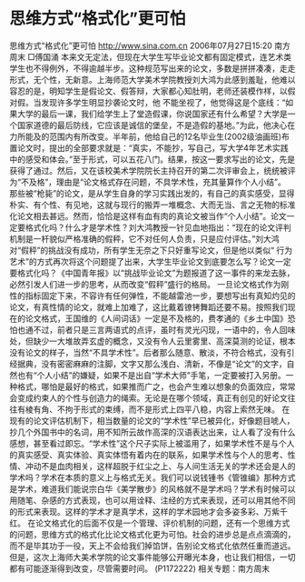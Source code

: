 # 思维方式“格式化”更可怕

思维方式“格式化”更可怕
http://www.sina.com.cn 2006年07月27日15:20 南方周末
□傅国涌
本来文无定法，但现在大学生写毕业论文都有固定模式，连艺术类学生也不得例外，不得逾越半步。这种规范写出来的论文，多数是拼拼凑凑，走走形式，无个性，无新意。上海师范大学美术学院教授刘大鸿为此感到羞耻，他难以容忍的是，明知学生是假论文、假答辩，大家都心知肚明，老师还装模作样，以假对假。当发现许多学生明显抄袭论文时，他
不能坐视了，他觉得这是个底线：“如果大学的最后一课，我们给学生上了堂造假课，你说国家还有什么希望？大学是一个国家道德的最后防线，它应该是诚信的堡垒，不是造假的基地。”为此，他决心在力所能及的范围内有所改变。半年前，他给自己的12名毕业生(2002级油画班)布置论文时，提出的全部要求就是：“真实，不能抄，写自己，写大学4年艺术实践中的感受和体会。”至于形式，可以五花八门。结果，按这一要求写出的论文，先是获得了通过。然后，又在该校美术学院院长主持召开的第二次评审会上，统统被评为“不及格”，理由是“论文格式存在问题，不具学术性，充其量算作个人小结”。
那些被“枪毙”的论文，是从学生自身的学习实践出发的，有自己的真实感受，显得朴实、有个性、有见地，这就与现行的搬弄一堆概念、大而无当、言之无物的标准化论文相去甚远。然而，恰恰是这样有血有肉的真论文被当作“个人小结”。论文一定要格式化吗？什么才是学术性？刘大鸿教授一针见血地指出：“现在的论文评判机制是一杆貌似严格准确的假秤，它不对任何人负责，只是应付评估。”刘大鸿对“假秤”的挑战没有成功，所有学生无奈之下只好重写论文，但是他以类似“
行为艺术”的方式再次将这个问题提了出来，大学生毕业论文到底要怎么写？论文一定要格式化吗？《中国青年报》以“挑战毕业论文”为题报道了这一事件的来龙去脉，必然引发人们进一步的思考，从而改变“假秤”盛行的格局。
一旦论文格式作为刚性的指标固定下来，不容许有任何弹性，不能越雷池一步，要想写出有真知灼见的论文，有真性情的论文，就难上加难了，这比戴着镣铐舞蹈还要不易。按照我们现在的论文格式，王国维的《人间词话》一定是不及格的，费孝通的《乡土中国》恐怕也通不过，前者只是三言两语式的点评，虽时有灵光闪现，一语中的，令人回味处，但缺少一大堆故弄玄虚的概念，又没有令人云里雾里、高深莫测的论证，根本没有论文的样子，当然“不具学术性”。后者那么随意、散淡，不符合格式，没有引经据典，没有密密麻麻的注脚，文字又那么浅白、清新，不像是“论文”的文字，自然也有“个人小结”的嫌疑，如果不是出自“学术大师”手笔，一定要被打入另册。一种格式，哪怕是最好的格式，如果推而广之，也会产生难以想象的负面效应，常常会变成约束人的个性与创造力的绳索。无论是在哪个领域，真正有创见的好论文往往有棱有角、不拘于形式的束缚，而不是形式上四平八稳，内容上索然无味。
在现有的论文评估机制下，相当数量的论文的“学术性”早已被异化，好像题目唬人，抄几个外国书中的名词，用不知所云故作高深的汉语表达出来，让人看了没有什么感想，甚至看过即忘。“学术性”这个尺子实际上被滥用了，如果学术性不是与个人的真实感受、真实体验、真实体悟有着内在的联系，如果学术性与个人的思考、性情、冲动不是血肉相关，这样超脱于红尘之上、与人间生活无关的学术还会是人的学术吗？学术在本质的意义上与格式无关。我们可以说钱锺书《管锥编》那种方式是学术，难道我们能说宗白华《美学散步》的风格就不是学术吗？学术有时候可以用随笔、杂感的方式表现，也可以用诠释、注经的方式来表现，还可以用其他不同的形式来表现。这样的学术才是真学术，这样的学术园地才会多姿多彩、万紫千红。
在论文格式化的后面不仅是一个管理、评价机制的问题，还有一个思维方式的问题，思维方式的格式化比论文格式化更为可怕。社会的进步总是点点滴滴的，而不是毕其功于一役，天上不会给我们掉馅饼，告别论文格式化依然任重而道远。但是，这次上海师大美术学院的论文事件能够公开曝光本身，也让我们相信，一切都有可能逐渐得到改变，尽管需要时间。
(P1172222)
相关专题：南方周末 

